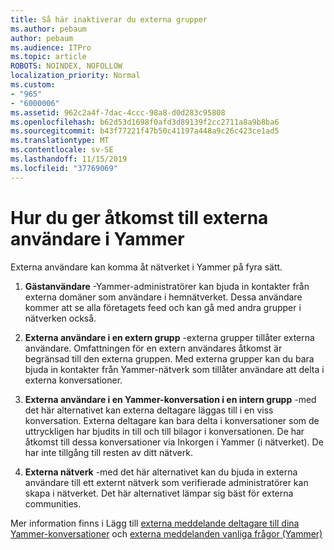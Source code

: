 ```yaml
---
title: Så här inaktiverar du externa grupper
ms.author: pebaum
author: pebaum
ms.audience: ITPro
ms.topic: article
ROBOTS: NOINDEX, NOFOLLOW
localization_priority: Normal
ms.custom:
- "965"
- "6000006"
ms.assetid: 962c2a4f-7dac-4ccc-98a8-d0d283c95808
ms.openlocfilehash: b62d53d1698f0afd3d89139f2cc2711a8a9b8ba6
ms.sourcegitcommit: b43f77221f47b50c41197a448a9c26c423ce1ad5
ms.translationtype: MT
ms.contentlocale: sv-SE
ms.lasthandoff: 11/15/2019
ms.locfileid: "37769069"
---
```

# <a name="how-to-give-access-to-external-users-in-yammer"></a>Hur du ger åtkomst till externa användare i Yammer

Externa användare kan komma åt nätverket i Yammer på fyra sätt.
  
1. **Gästanvändare** -Yammer-administratörer kan bjuda in kontakter från externa domäner som användare i hemnätverket. Dessa användare kommer att se alla företagets feed och kan gå med andra grupper i nätverken också.

2. **Externa användare i en extern grupp** -externa grupper tillåter externa användare. Omfattningen för en extern användares åtkomst är begränsad till den externa gruppen. Med externa grupper kan du bara bjuda in kontakter från Yammer-nätverk som tillåter användare att delta i externa konversationer.

3. **Externa användare i en Yammer-konversation i en intern grupp** -med det här alternativet kan externa deltagare läggas till i en viss konversation. Externa deltagare kan bara delta i konversationer som de uttryckligen har bjudits in till och till bilagor i konversationen. De har åtkomst till dessa konversationer via Inkorgen i Yammer (i nätverket). De har inte tillgång till resten av ditt nätverk.

4. **Externa nätverk** -med det här alternativet kan du bjuda in externa användare till ett externt nätverk som verifierade administratörer kan skapa i nätverket. Det här alternativet lämpar sig bäst för externa communities.

Mer information finns i Lägg till [externa meddelande deltagare till dina Yammer-konversationer](https://docs.microsoft.com/yammer/work-with-external-users/add-external-participants) och [externa meddelanden vanliga frågor (Yammer)](https://docs.microsoft.com/yammer/work-with-external-users/external-messaging-faq)
  
